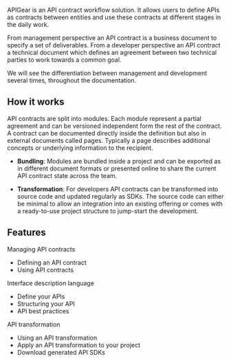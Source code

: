 APIGear is an API contract workflow solution. It allows users to define APIs as contracts between entities and use these contracts at different stages in the daily work.

From management perspective an API contract is a business document to specify a set of deliverables. From a developer perspective an API contract a technical document which defines an agreement between two technical parties to work towards a common goal.

We will see the differentiation between management and development several times, throughout the documentation.

## How it works

API contracts are split into modules. Each module represent a partial agreement and can be versioned independent form the rest of the contract. A contract can be documented directly inside the definition but also in external documents called pages. Typically a page describes additional concepts or underlying information to the recipient.

- **Bundling**: Modules are bundled inside a project and can be exported as in different document formats or presented online to share the current API contract state across the team.

- **Transformation**: For developers API contracts can be transformed into source code and updated regularly as SDKs. The source code can either be minimal to allow an integration into an existing offering or comes with a ready-to-use project structure to jump-start the development.

## Features

Managing API contracts

- Defining an API contract
- Using API contracts

Interface description language

- Define your APIs
- Structuring your API
- API best practices

API transformation

- Using an API transformation
- Apply an API transformation to your project
- Download generated API SDKs
